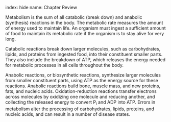 index: hide
name: Chapter Review

Metabolism is the sum of all catabolic (break down) and anabolic (synthesis) reactions in the body. The metabolic rate measures the amount of energy used to maintain life. An organism must ingest a sufficient amount of food to maintain its metabolic rate if the organism is to stay alive for very long.

Catabolic reactions break down larger molecules, such as carbohydrates, lipids, and proteins from ingested food, into their constituent smaller parts. They also include the breakdown of ATP, which releases the energy needed for metabolic processes in all cells throughout the body.

Anabolic reactions, or biosynthetic reactions, synthesize larger molecules from smaller constituent parts, using ATP as the energy source for these reactions. Anabolic reactions build bone, muscle mass, and new proteins, fats, and nucleic acids. Oxidation-reduction reactions transfer electrons across molecules by oxidizing one molecule and reducing another, and collecting the released energy to convert P<sub>i</sub> and ADP into ATP. Errors in metabolism alter the processing of carbohydrates, lipids, proteins, and nucleic acids, and can result in a number of disease states.
